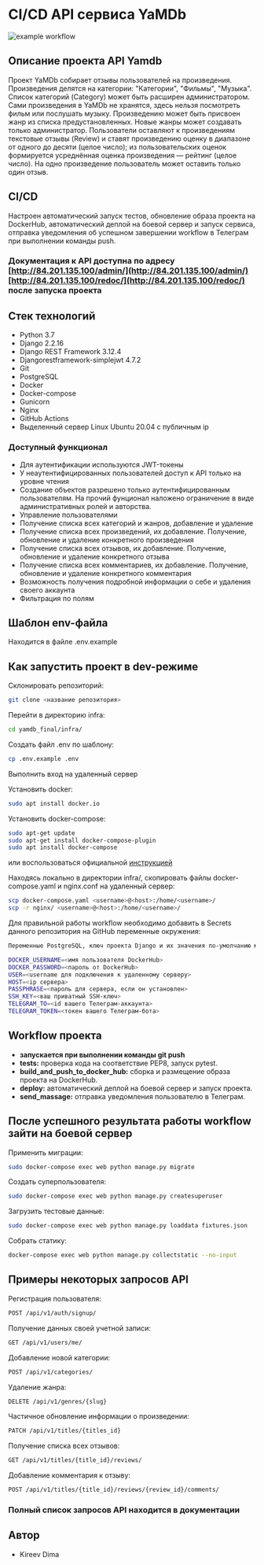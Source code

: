 # CI/CD API сервиса YaMDb

![example workflow](https://github.com/Dmitriy-kir/yamdb_final/actions/workflows/yamdb_workflow.yml/badge.svg)

## Описание проекта API Yamdb

Проект YaMDb собирает отзывы пользователей на произведения. Произведения делятся на категории: "Категории", "Фильмы", "Музыка". Список категорий (Category) может быть расширен администратором. Сами произведения в YaMDb не хранятся, здесь нельзя посмотреть фильм или послушать музыку. Произведению может быть присвоен жанр из списка предустановленных. Новые жанры может создавать только администратор. Пользователи оставляют к произведениям текстовые отзывы (Review) и ставят произведению оценку в диапазоне от одного до десяти (целое число); из пользовательских оценок формируется усреднённая оценка произведения — рейтинг (целое число). На одно произведение пользователь может оставить только один отзыв.

## CI/CD

Настроен автоматический запуск тестов, обновление образа проекта на DockerHub, автоматический деплой на боевой сервер и запуск сервиса, отправка уведомления об успешном завершении workflow в Телеграм при выполнении команды push.

### Документация к API доступна по адресу [http://84.201.135.100/admin/](http://84.201.135.100/admin/)[http://84.201.135.100/redoc/](http://84.201.135.100/redoc/) после запуска проекта

## Стек технологий

- Python 3.7
- Django 2.2.16
- Django REST Framework 3.12.4
- Djangorestframework-simplejwt 4.7.2
- Git
- PostgreSQL
- Docker
- Docker-compose
- Gunicorn
- Nginx
- GitHub Actions
- Выделенный сервер Linux Ubuntu 20.04 с публичным ip

### Доступный функционал

- Для аутентификации используются JWT-токены
- У неаутентифицированных пользователей доступ к API только на уровне чтения
- Создание объектов разрешено только аутентифицированным пользователям. На прочий фунционал наложено ограничение в виде административных ролей и авторства.
- Управление пользователями
- Получение списка всех категорий и жанров, добавление и удаление
- Получение списка всех произведений, их добавление. Получение, обновление и удаление конкретного произведения
- Получение списка всех отзывов, их добавление. Получение, обновление и удаление конкретного отзыва
- Получение списка всех комментариев, их добавление. Получение, обновление и удаление конкретного комментария
- Возможность получения подробной информации о себе и удаления своего аккаунта
- Фильтрация по полям

## Шаблон env-файла

Находится в файле .env.example

## Как запустить проект в dev-режиме

Склонировать репозиторий:  

```bash
git clone <название репозитория>
```

Перейти в директорию infra:  

```bash
cd yamdb_final/infra/
```  

Создать файл .env по шаблону:  

```bash
cp .env.example .env
```  

Выполнить вход на удаленный сервер

Установить docker:  

``` bash
sudo apt install docker.io
```

Установить docker-compose:

``` bash
sudo apt-get update
sudo apt-get install docker-compose-plugin
sudo apt install docker-compose
```

или воспользоваться официальной [инструкцией](https://docs.docker.com/compose/install/)

Находясь локально в директории infra/, скопировать файлы docker-compose.yaml и nginx.conf на удаленный сервер:

```bash
scp docker-compose.yaml <username>@<host>:/home/<username>/
scp -r nginx/ <username>@<host>:/home/<username>/
```

Для правильной работы workflow необходимо добавить в Secrets данного репозитория на GitHub переменные окружения:

```bash
Переменные PostgreSQL, ключ проекта Django и их значения по-умолчанию можно взять из файла .env.example, затем установить свои.

DOCKER_USERNAME=<имя пользователя DockerHub>
DOCKER_PASSWORD=<пароль от DockerHub>
USER=<username для подключения к удаленному серверу>
HOST=<ip сервера>
PASSPHRASE=<пароль для сервера, если он установлен>
SSH_KEY=<ваш приватный SSH-ключ>
TELEGRAM_TO=<id вашего Телеграм-аккаунта>
TELEGRAM_TOKEN=<токен вашего Телеграм-бота>
```

## Workflow проекта

- **запускается при выполнении команды git push**
- **tests:** проверка кода на соответствие PEP8, запуск pytest.
- **build_and_push_to_docker_hub:** сборка и размещение образа проекта на DockerHub.
- **deploy:** автоматический деплой на боевой сервер и запуск проекта.
- **send_massage:** отправка уведомления пользователю в Телеграм.

## После успешного результата работы workflow зайти на боевой сервер

Применить миграции:  

```bash
sudo docker-compose exec web python manage.py migrate
```

Создать суперпользователя:  

```bash
sudo docker-compose exec web python manage.py createsuperuser
```

Загрузить тестовые данные:  

```bash
sudo docker-compose exec web python manage.py loaddata fixtures.json
```
Cобрать статику:

```bash
docker-compose exec web python manage.py collectstatic --no-input
```

## Примеры некоторых запросов API

Регистрация пользователя:

```bash
POST /api/v1/auth/signup/
```  

Получение данных своей учетной записи:

```bash
GET /api/v1/users/me/
```  

Добавление новой категории:

```bash
POST /api/v1/categories/
```  

Удаление жанра:

```bash
DELETE /api/v1/genres/{slug}
```  

Частичное обновление информации о произведении:

```bash
PATCH /api/v1/titles/{titles_id}
```  

Получение списка всех отзывов:

```bash
GET /api/v1/titles/{title_id}/reviews/
```  

Добавление комментария к отзыву:

```bash
POST /api/v1/titles/{title_id}/reviews/{review_id}/comments/
```

### Полный список запросов API находится в документации

## Автор

- Kireev Dima
